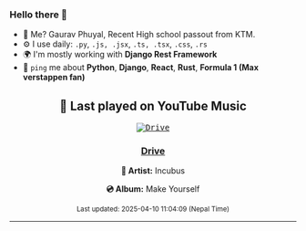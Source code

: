 ### Hello there 👋
- 💨 Me? Gaurav Phuyal, Recent High school passout from KTM.
- ⚙️ I use daily: `.py`, `.js, .jsx`, `.ts, .tsx`, `.css`, `.rs`
- 🌍 I'm mostly working with **Django Rest Framework**
- 💬 `ping` me about **Python**, **Django**, **React**, **Rust**, **Formula 1 (Max verstappen fan)**
<!-- YOUTUBE-MUSIC-START -->
<div align='center'>

## 🎵 Last played on YouTube Music

<kbd>

[![Drive](https://lastfm.freetls.fastly.net/i/u/174s/4384d762a0d44a45aa5f35ebcade8eef.png)](https://lastfm.freetls.fastly.net/i/u/174s/4384d762a0d44a45aa5f35ebcade8eef.png)

</kbd>

### [Drive](https://www.youtube.com/results?search_query=Incubus%20Drive)

**🎤 Artist:** Incubus

**💿 Album:** Make Yourself

<sub>Last updated: 2025-04-10 11:04:09 (Nepal Time)</sub>

</div>

<!-- YOUTUBE-MUSIC-END -->
<hr>

